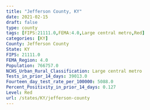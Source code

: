 ```yaml
---
title: "Jefferson County, KY"
date: 2021-02-15
draft: false
type: county
tags: [FIPS:21111.0,FEMA:4.0,Large central metro,Red]
categories: [KY]
County: Jefferson County
State: KY
FIPS: 21111.0
FEMA_Region: 4.0
Population: 766757.0
NCHS_Urban_Rural_Classification: Large central metro
Tests_in_prior_14_days: 39013.0
Fourteen_day_test_rate_per_100000: 5088.0
Percent_Positivity_in_prior_14_days: 0.127
Level: Red
url: /states/KY/jefferson-county
---
```




